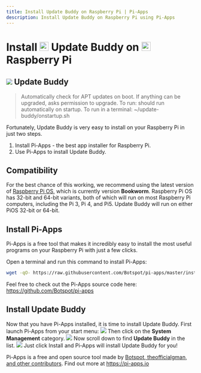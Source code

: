 ```yaml
---
title: Install Update Buddy on Raspberry Pi | Pi-Apps
description: Install Update Buddy on Raspberry Pi using Pi-Apps
---
```

<div class="simple-install-content content">

# Install <img src="/img/app-icons/Update Buddy/icon-64.png" height=24> Update Buddy on <img src=/img/other-icons/raspberrypi-icon.svg height=24> Raspberry Pi

## <img src="/img/app-icons/Update Buddy/icon-64.png"> Update Buddy
> Automatically check for APT updates on boot.
> If anything can be upgraded, asks permission to upgrade.
> To run: should run automatically on startup.
> To run in a terminal: ~/update-buddy/onstartup.sh

Fortunately, Update Buddy is very easy to install on your Raspberry Pi in just two steps.
1. Install Pi-Apps - the best app installer for Raspberry Pi.
2. Use Pi-Apps to install Update Buddy.
</div>
<div class="simple-install-content content">

## Compatibility
For the best chance of this working, we recommend using the latest version of [Raspberry Pi OS](https://www.raspberrypi.com/software/), which is currently version **Bookworm**.
Raspberry Pi OS has 32-bit and 64-bit variants, both of which will run on most Raspberry Pi computers, including the Pi 3, Pi 4, and Pi5.
Update Buddy will run on either PiOS 32-bit or 64-bit.
</div>
<div class="simple-install-content content">

## Install Pi-Apps

Pi-Apps is a free tool that makes it incredibly easy to install the most useful programs on your Raspberry Pi with just a few clicks.

Open a terminal and run this command to install Pi-Apps:
```bash
wget -qO- https://raw.githubusercontent.com/Botspot/pi-apps/master/install | bash
```
Feel free to check out the Pi-Apps source code here: https://github.com/Botspot/pi-apps
</div>
<div class="simple-install-content content">

## Install Update Buddy

Now that you have Pi-Apps installed, it is time to install Update Buddy.
First launch Pi-Apps from your start menu:
<img src="/img/start-menu.png">
Then click on the <b>System Management</b> category.
<img src="/img/category-selections/System Management.png">
Now scroll down to find <b>Update Buddy</b> in the list.
<img src="/img/app-icons/Update Buddy/app-selection.png">
Just click Install and Pi-Apps will install Update Buddy for you!
</div>
<div class="simple-install-content content">

Pi-Apps is a free and open source tool made by [Botspot, theofficialgman, and other contributors](/about/#contributors). Find out more at https://pi-apps.io
</div>
